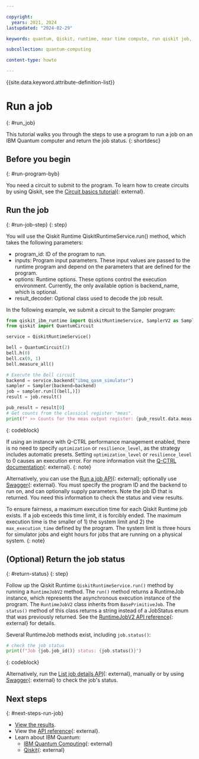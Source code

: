 ```yaml
---

copyright:
  years: 2021, 2024
lastupdated: "2024-02-29"

keywords: quantum, Qiskit, runtime, near time compute, run qiskit job, qiskit job status

subcollection: quantum-computing

content-type: howto

---
```


{{site.data.keyword.attribute-definition-list}}


# Run a job
{: #run_job}

This tutorial walks you through the steps to use a program to run a job on an IBM Quantum computer and return the job status.
{: shortdesc}


## Before you begin
{: #run-program-byb}

You need a circuit to submit to the program. To learn how to create circuits by using Qiskit, see the [Circuit basics tutorial](https://docs.quantum.ibm.com/build/circuit-construction){: external}.


## Run the job
{: #run-job-step}
{: step}


You will use the Qiskit Runtime QiskitRuntimeService.run() method, which takes the following parameters:

- program_id: ID of the program to run.
- inputs: Program input parameters. These input values are passed to the runtime program and depend on the parameters that are defined for the program.
- options: Runtime options. These options control the execution environment. Currently, the only available option is backend_name, which is optional. 
- result_decoder: Optional class used to decode the job result.

In the following example, we submit a circuit to the Sampler program:

```Python
from qiskit_ibm_runtime import QiskitRuntimeService, SamplerV2 as Sampler
from qiskit import QuantumCircuit

service = QiskitRuntimeService()

bell = QuantumCircuit(2)
bell.h(0)
bell.cx(0, 1)
bell.measure_all()

# Execute the Bell circuit
backend = service.backend("ibmq_qasm_simulator")
sampler = Sampler(backend=backend)
job = sampler.run([(bell,)])
result = job.result()

pub_result = result[0]
# Get counts from the classical register "meas". 
print(f" >> Counts for the meas output register: {pub_result.data.meas.get_counts()}")
```
{: codeblock}

If using an instance with Q-CTRL performance management enabled, there is no need to specify `optimization` or `resilience_level`, as the strategy includes automatic presets. Setting `optimization_level` or `resilience_level` to 0 causes an execution error. For more information visit the [Q-CTRL documentation](https://docs.q-ctrl.com/q-ctrl-embedded){: external}.
{: note}

Alternatively, you can use the [Run a job API](/apidocs/quantum-computing#create-job){: external}; optionally use [Swagger](https://us-east.quantum-computing.cloud.ibm.com/openapi/#/Jobs/create_job){: external}. You must specify the program ID and the backend to run on, and can optionally supply parameters. Note the job ID that is returned. You need this information to check the status and view results.

To ensure fairness, a maximum execution time for each Qiskit Runtime job exists. If a job exceeds this time limit, it is forcibly ended. The maximum execution time is the smaller of 1) the system limit and 2) the `max_execution_time` defined by the program. The system limit is three hours for simulator jobs and eight hours for jobs that are running on a physical system.
{: note}

## (Optional) Return the job status
{: #return-status}
{: step}

Follow up the Qiskit Runtime `QiskitRuntimeService.run()` method by running a `RuntimeJobV2` method. The `run()` method returns a RuntimeJob instance, which represents the asynchronous execution instance of the program. The `RuntimeJobV2` class inherits from `BasePrimitiveJob`. The `status()` method of this class returns a string instead of a JobStatus enum that was previously returned. See the [RuntimeJobV2 API reference](https://docs.quantum.ibm.com/api/qiskit-ibm-runtime/qiskit_ibm_runtime.RuntimeJobV2){: external} for details.

Several RuntimeJob methods exist, including `job.status()`:

```Python
# check the job status
print(f"Job {job.job_id()} status: {job.status()}")
```
{: codeblock}


Alternatively, run the [List job details API](/apidocs/quantum-computing#get-job-details-jid){: external}, manually or by using [Swagger](https://us-east.quantum-computing.cloud.ibm.com/openapi/#/Jobs/get_job_details_jid){: external} to check the job's status.

## Next steps
{: #next-steps-run-job}

- [View the results](/docs/quantum-computing?topic=quantum-computing-results).
- View the [API reference](/apidocs/quantum-computing){: external}.
- Learn about IBM Quantum:
    - [IBM Quantum Computing](https://www.ibm.com/quantum/){: external}
    - [Qiskit](https://www.ibm.com/quantum/qiskit){: external}
